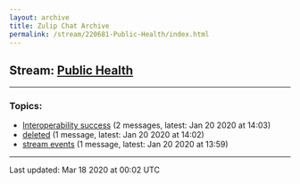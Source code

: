 ```yaml
---
layout: archive
title: Zulip Chat Archive
permalink: /stream/220681-Public-Health/index.html
---
```


## Stream: [Public Health](https://hl7webmaster.github.io/zulip-hl7-org/stream/220681-Public-Health/index.html)
---

### Topics:

* [Interoperability success](topic/Interoperability.20success.html) (2 messages, latest: Jan 20 2020 at 14:03)
* [deleted](topic/deleted.html) (1 message, latest: Jan 20 2020 at 14:02)
* [stream events](topic/stream.20events.html) (1 message, latest: Jan 20 2020 at 13:59)

<hr><p>Last updated: Mar 18 2020 at 00:02 UTC</p>